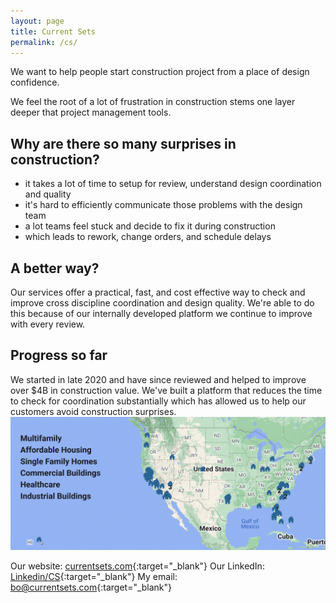 ```yaml
---
layout: page
title: Current Sets
permalink: /cs/
---
```

We want to help people start construction project from a place of design confidence.

We feel the root of a lot of frustration in construction stems one layer deeper that project management tools.

## Why are there so many surprises in construction?
- it takes a lot of time to setup for review, understand design coordination and quality
- it's hard to efficiently communicate those problems with the design team
- a lot teams feel stuck and decide to fix it during construction
- which leads to rework, change orders, and schedule delays

## A better way?
Our services offer a practical, fast, and cost effective way to check and improve cross discipline coordination and design quality. We're able to do this because of our internally developed platform we continue to improve with every review.

## Progress so far
We started in late 2020 and have since reviewed and helped to improve over $4B in construction value. We've built a platform that reduces the time to check for coordination substantially which has allowed us to help our customers avoid construction surprises.
![Map](/img/map.png)

Our website: [currentsets.com](https://currentsets.com/){:target="_blank"}
Our LinkedIn: [Linkedin/CS](https://www.linkedin.com/company/currentsets/){:target="_blank"}
My email: [bo@currentsets.com](mailto:bo@currentsets.com){:target="_blank"}
